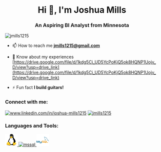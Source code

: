 <h1 align="center">Hi 👋, I'm Joshua Mills</h1>
<h3 align="center">An Aspiring BI Analyst from Minnesota</h3>

<p align="left"> <img src="https://komarev.com/ghpvc/?username=jmills1215&label=Profile%20views&color=0e75b6&style=flat" alt="jmills1215" /> </p>

- 📫 How to reach me **jmills1215@gmail.com**

- 📄 Know about my experiences [https://drive.google.com/file/d/1kdg5Ci_UD5YcPoKjQ5ok8HQNP1Uojv_D/view?usp=drive_link](https://drive.google.com/file/d/1kdg5Ci_UD5YcPoKjQ5ok8HQNP1Uojv_D/view?usp=drive_link)

- ⚡ Fun fact **I build guitars!**

<h3 align="left">Connect with me:</h3>
<p align="left">
<a href="https://linkedin.com/in/www.linkedin.com/in/joshua-mills1215" target="blank"><img align="center" src="https://raw.githubusercontent.com/rahuldkjain/github-profile-readme-generator/master/src/images/icons/Social/linked-in-alt.svg" alt="www.linkedin.com/in/joshua-mills1215" height="30" width="40" /></a>
<a href="https://fb.com/jmills1215" target="blank"><img align="center" src="https://raw.githubusercontent.com/rahuldkjain/github-profile-readme-generator/master/src/images/icons/Social/facebook.svg" alt="jmills1215" height="30" width="40" /></a>
</p>

<h3 align="left">Languages and Tools:</h3>
<p align="left"> <a href="https://www.linux.org/" target="_blank" rel="noreferrer"> <img src="https://raw.githubusercontent.com/devicons/devicon/master/icons/linux/linux-original.svg" alt="linux" width="40" height="40"/> </a> <a href="https://www.microsoft.com/en-us/sql-server" target="_blank" rel="noreferrer"> <img src="https://www.svgrepo.com/show/303229/microsoft-sql-server-logo.svg" alt="mssql" width="40" height="40"/> </a> <a href="https://www.mysql.com/" target="_blank" rel="noreferrer"> <img src="https://raw.githubusercontent.com/devicons/devicon/master/icons/mysql/mysql-original-wordmark.svg" alt="mysql" width="40" height="40"/> </a> </p>
